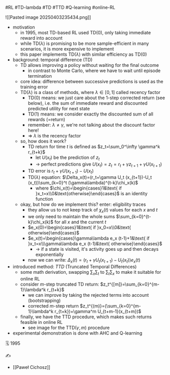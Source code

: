 #RL #TD-lambda #TD #TTD #Q-learning #online-RL

![[Pasted image 20250403235434.png]]
- motivation
	- in 1995, most TD-based RL used TD(0), only taking immediate reward into account
	- while TD($\lambda$) is promising to be more sample-efficient in many scenarios, it is more expensive to implement
	- this paper implements TD($\lambda$) with similar efficiency as TD(0)
- background: temporal difference (TD)
	- TD allows improving a policy without waiting for the final outcome
		- in contrast to Monte Carlo, where we have to wait until episode termination
	- core idea: difference between successive predictions is used as the training error
	- TD($\lambda$) is a class of methods, where $\lambda\in[0,1]$ called recency factor
		- TD(0) means: we just care about the 1-step corrected return (see below), i.e. the sum of immediate reward and discounted predicted utility for next state
		- TD(1) means: we consider exactly the discounted sum of all rewards (=return)
		- remember: $\lambda\neq\gamma$, we're not talking about the discount factor here!
		- => $\lambda$ is the recency factor
	- so, how does it work?
		- TD return for time $t$ is defined as $z_t=\sum_0^\infty \gamma^k r_{t+k}$
			- let $U(x_t)$ be the prediction of $z_t$
			- -> perfect predictions give $U(x_t)=z_t=r_t+\gamma z_{t+1}+\gamma U(x_{t+1})$
		- TD error is $r_t+\gamma U(x_{t+1})-U(x_t)$
		- TD($\lambda$) equation: $\Delta_x(t)=(r_t+\gamma U_t (x_{t+1})-U_t (x_t))\sum_{k=0}^t (\gamma\lambda)^{t-k}\chi_x(k)$
			- where $\chi_x(t)=\begin{cases}1&\text{ if }x_t=x\\0&\text{otherwise}\end{cases}$ is an identity function
	- okay, but how do we implement this? enter: eligibility traces
		- they allow us to not keep track of $\chi_x(t)$ values for each $x$ and $t$
		- we only need to maintain the whole sums $\sum_{k=0}^{t-k}\chi_x(k)$ for all $x$ and the current $t$
		- $e_x(0)=\begin{cases}1&\text{ if }x_0=x\\0&\text{ otherwise}\end{cases}$
		- $e_x(t)=\begin{cases}\gamma\lambda e_x (t-1)+1&\text{ if }x_t=x\\\gamma\lambda e_x (t-1)&\text{ otherwise}\end{cases}$
			- -> if a state is visited, it's activity goes up and then decays exponentially
		- now we can write: $\Delta_x(t)=(r_t+\gamma U_t (x_{t+1})-U_t (x_t))e_x(t)$
- introduced method: *TTD* (Truncated Temporal Differences)
	- some math derivation, swapping $\sum_x\sum_t$ to $\sum_t\sum_x$ to make it suitable for online RL
	- consider $m$-step truncated TD return: $z_t^{[m]}=\sum_{k=0}^{m-1}\lambda^k r_{t+k}$
		- we can improve by taking the rejected terms into account (bootstrapping)
		- corrected $m$-step return $z_t^{(m)}=(\sum_{k=0}^{m-1}\lambda^k r_{t+k})+\gamma^m U_{t+m-1}(x_{t+m})$
	- finally, we have the TTD procedure, which makes such returns feasible in online RL
		- see image for the TTD($\gamma,m$) procedure
- experimental demonstration is done with AHC and Q-learning

🗓️ 1995

✍️
- [[Paweł Cichosz]]
